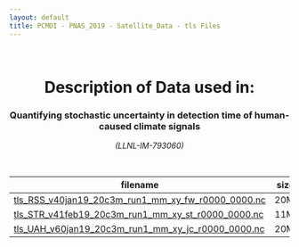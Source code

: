 ```yaml
---
layout: default
title: PCMDI - PNAS_2019 - Satellite_Data - tls Files
---
```


<br>
<center>
    <p>
        <h1>Description of Data used in:</h1>
        <h3>Quantifying stochastic uncertainty in detection time of human-caused climate signals</h3>
    </p>
    <p><em>(LLNL-IM-793060)</em></p>
</center>
<br>

filename | size
   ---   | ---:
[tls_RSS_v40jan19_20c3m_run1_mm_xy_fw_r0000_0000.nc](https://pcmdi.llnl.gov/climate-data/PNAS_2019/Satellite_Data/tls/tls_RSS_v40jan19_20c3m_run1_mm_xy_fw_r0000_0000.nc) | 20M
[tls_STR_v41feb19_20c3m_run1_mm_xy_st_r0000_0000.nc](https://pcmdi.llnl.gov/climate-data/PNAS_2019/Satellite_Data/tls/tls_STR_v41feb19_20c3m_run1_mm_xy_st_r0000_0000.nc) | 11M
[tls_UAH_v60jan19_20c3m_run1_mm_xy_jc_r0000_0000.nc](https://pcmdi.llnl.gov/climate-data/PNAS_2019/Satellite_Data/tls/tls_UAH_v60jan19_20c3m_run1_mm_xy_jc_r0000_0000.nc) | 20M